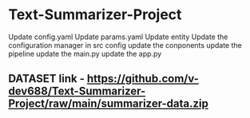 # Text-Summarizer-Project

Update config.yaml
Update params.yaml
Update entity
Update the configuration manager in src config
update the conponents
update the pipeline
update the main.py
update the app.py


## DATASET link - https://github.com/v-dev688/Text-Summarizer-Project/raw/main/summarizer-data.zip